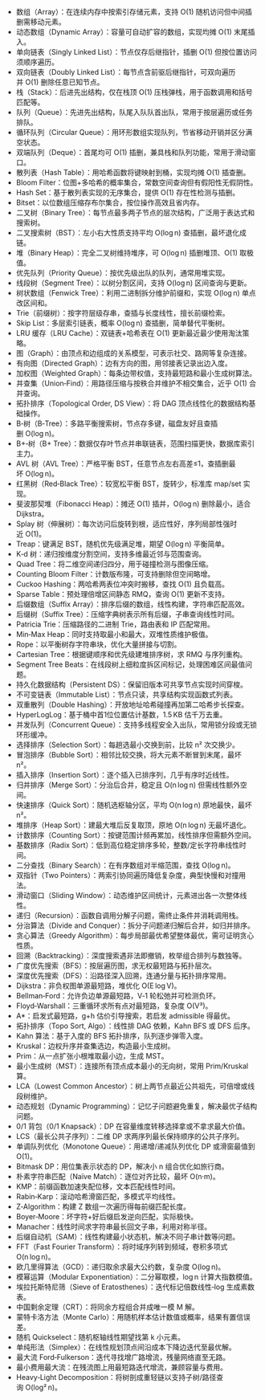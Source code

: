 - 数组（Array）：在连续内存中按索引存储元素，支持 O(1) 随机访问但中间插删需移动元素。
- 动态数组（Dynamic Array）：容量可自动扩容的数组，实现均摊 O(1) 末尾插入。
- 单向链表（Singly Linked List）：节点仅存后继指针，插删 O(1) 但按位置访问须顺序遍历。
- 双向链表（Doubly Linked List）：每节点含前驱后继指针，可双向遍历并 O(1) 删除任意已知节点。
- 栈（Stack）：后进先出结构，仅在栈顶 O(1) 压栈弹栈，用于函数调用和括号匹配等。
- 队列（Queue）：先进先出结构，队尾入队队首出队，常用于按层遍历或任务排队。
- 循环队列（Circular Queue）：用环形数组实现队列，节省移动开销并区分满空状态。
- 双端队列（Deque）：首尾均可 O(1) 插删，兼具栈和队列功能，常用于滑动窗口。
- 散列表（Hash Table）：用哈希函数将键映射到桶，实现均摊 O(1) 插查删。
- Bloom Filter：位图+多哈希的概率集合，常数空间查询但有假阳性无假阴性。
- Hash Set：基于散列表实现的无序集合，提供 O(1) 存在性检测与插删。
- Bitset：以位数组压缩存布尔集合，按位操作高效且省内存。
- 二叉树（Binary Tree）：每节点最多两子节点的层次结构，广泛用于表达式和搜索树。
- 二叉搜索树（BST）：左小右大性质支持平均 O(log n) 查插删，最坏退化成链。
- 堆（Binary Heap）：完全二叉树维持堆序，可 O(log n) 插删堆顶、O(1) 取极值。
- 优先队列（Priority Queue）：按优先级出队的队列，通常用堆实现。
- 线段树（Segment Tree）：以树分割区间，支持 O(log n) 区间查询与更新。
- 树状数组（Fenwick Tree）：利用二进制拆分维护前缀和，实现 O(log n) 单点改区间和。
- Trie（前缀树）：按字符层级存串，查插与长度线性，擅长前缀检索。
- Skip List：多层索引链表，概率 O(log n) 查插删，简单替代平衡树。
- LRU 缓存（LRU Cache）：双链表+哈希表在 O(1) 更新最近最少使用淘汰策略。
- 图（Graph）：由顶点和边组成的关系模型，可表示社交、路网等复杂连接。
- 有向图（Directed Graph）：边有方向的图，用邻接表记录出边入度。
- 加权图（Weighted Graph）：每条边带权值，支持最短路和最小生成树算法。
- 并查集（Union‑Find）：用路径压缩与按秩合并维护不相交集合，近乎 O(1) 合并查询。
- 拓扑排序（Topological Order, DS View）：将 DAG 顶点线性化的数据结构基础操作。
- B‑树（B‑Tree）：多路平衡搜索树，节点存多键，磁盘友好且查插删 O(log n)。
- B+‑树（B+ Tree）：数据仅存叶节点并串联链表，范围扫描更快，数据库索引主力。
- AVL 树（AVL Tree）：严格平衡 BST，任意节点左右高差≤1，查插删最坏 O(log n)。
- 红黑树（Red‑Black Tree）：较宽松平衡 BST，旋转少，标准库 map/set 实现。
- 斐波那契堆（Fibonacci Heap）：摊还 O(1) 插并，O(log n) 删除最小，适合 Dijkstra。
- Splay 树（伸展树）：每次访问后旋转到根，适应性好，序列局部性强时近 O(1)。
- Treap：键满足 BST，随机优先级满足堆，期望 O(log n) 平衡简单。
- K‑d 树：递归按维度分割空间，支持多维最近邻与范围查询。
- Quad Tree：将二维空间递归四分，用于碰撞检测与图像压缩。
- Counting Bloom Filter：计数版布隆，可支持删除但空间略增。
- Cuckoo Hashing：两哈希两表位冲突时搬移，查找 O(1) 且负载高。
- Sparse Table：预处理倍增区间静态 RMQ，查询 O(1) 更新不支持。
- 后缀数组（Suffix Array）：排序后缀的数组，线性构建，字符串匹配高效。
- 后缀树（Suffix Tree）：压缩字典树表示所有后缀，子串查询线性时间。
- Patricia Trie：压缩路径的二进制 Trie，路由表和 IP 匹配常用。
- Min‑Max Heap：同时支持取最小和最大，双堆性质维护极值。
- Rope：以平衡树存字符串块，优化大量拼接与切割。
- Cartesian Tree：根据键顺序和优先级建堆排序树，求 RMQ 与序列重构。
- Segment Tree Beats：在线段树上细粒度拆区间标记，处理困难区间最值问题。
- 持久化数据结构（Persistent DS）：保留旧版本可共享节点实现时间穿梭。
- 不可变链表（Immutable List）：节点只读，共享结构实现函数式列表。
- 双重散列（Double Hashing）：开放地址哈希碰撞再加第二哈希步长探查。
- HyperLogLog：基于桶中首1位位置估计基数，1.5 KB 估千万去重。
- 并发队列（Concurrent Queue）：支持多线程安全入出队，常用锁分段或无锁环形缓冲。
- 选择排序（Selection Sort）：每趟选最小交换到前，比较 n² 次交换少。
- 冒泡排序（Bubble Sort）：相邻比较交换，将大元素不断冒到末尾，最坏 n²。
- 插入排序（Insertion Sort）：逐个插入已排序列，几乎有序时近线性。
- 归并排序（Merge Sort）：分治后合并，稳定且 O(n log n) 但需线性额外空间。
- 快速排序（Quick Sort）：随机选枢轴分区，平均 O(n log n) 原地最快，最坏 n²。
- 堆排序（Heap Sort）：建最大堆后反复取顶，原地 O(n log n) 无最坏退化。
- 计数排序（Counting Sort）：按键范围计频再累加，线性排序但需额外空间。
- 基数排序（Radix Sort）：低到高位稳定排序多轮，整数/定长字符串线性时间。
- 二分查找（Binary Search）：在有序数组对半缩范围，查找 O(log n)。
- 双指针（Two Pointers）：两索引协同遍历降低复杂度，典型快慢和对撞用法。
- 滑动窗口（Sliding Window）：动态维护区间统计，元素进出各一次整体线性。
- 递归（Recursion）：函数自调用分解子问题，需终止条件并消耗调用栈。
- 分治算法（Divide and Conquer）：拆分子问题递归解后合并，如归并排序。
- 贪心算法（Greedy Algorithm）：每步局部最优希望整体最优，需可证明贪心性质。
- 回溯（Backtracking）：深度搜索遇非法即撤销，枚举组合排列与数独等。
- 广度优先搜索（BFS）：按层遍历图，求无权最短路与拓扑层次。
- 深度优先搜索（DFS）：沿路径深入回溯，连通分量与拓扑排序常用。
- Dijkstra：非负权图单源最短路，堆优化 O(E log V)。
- Bellman‑Ford：允许负边单源最短路，V‑1 轮松弛并可检测负环。
- Floyd‑Warshall：三重循环求所有点对最短路，复杂度 O(V³)。
- A*：启发式最短路，g+h 估价引导搜索，若启发 admissible 得最优。
- 拓扑排序（Topo Sort, Algo）：线性排 DAG 依赖，Kahn BFS 或 DFS 后序。
- Kahn 算法：基于入度的 BFS 拓扑排序，队列逐步弹零入度。
- Kruskal：边权升序并查集选边，构造最小生成树。
- Prim：从一点扩张小根堆取最小边，生成 MST。
- 最小生成树（MST）：连接所有顶点成本最小的无向树，常用 Prim/Kruskal 算。
- LCA（Lowest Common Ancestor）：树上两节点最近公共祖先，可倍增或线段树维护。
- 动态规划（Dynamic Programming）：记忆子问题避免重复，解决最优子结构问题。
- 0/1 背包（0/1 Knapsack）：DP 在容量维度转移选择拿或不拿求最大价值。
- LCS（最长公共子序列）：二维 DP 求两序列最长保持顺序的公共子序列。
- 单调队列优化（Monotone Queue）：用递增/递减队列优化 DP 或滑窗最值到 O(1)。
- Bitmask DP：用位集表示状态的 DP，解决小 n 组合优化如旅行商。
- 朴素字符串匹配（Naïve Match）：逐位对齐比较，最坏 O(n·m)。
- KMP：前缀函数加速失配位移，文本匹配线性时间。
- Rabin‑Karp：滚动哈希滑窗匹配，多模式平均线性。
- Z‑Algorithm：构建 Z 数组一次遍历得每前缀匹配长度。
- Boyer‑Moore：坏字符+好后缀启发逆向匹配，实际极快。
- Manacher：线性时间求字符串最长回文子串，利用对称半径。
- 后缀自动机（SAM）：线性构建最小状态机，解决不同子串计数等问题。
- FFT（Fast Fourier Transform）：将时域序列转到频域，卷积多项式 O(n log n)。
- 欧几里得算法（GCD）：递归取余求最大公约数，复杂度 O(log n)。
- 模幂运算（Modular Exponentiation）：二分幂取模，log n 计算大指数模值。
- 埃拉托斯特尼筛（Sieve of Eratosthenes）：迭代标记倍数线性‑log 生成素数表。
- 中国剩余定理（CRT）：将同余方程组合并成唯一模 M 解。
- 蒙特卡洛方法（Monte Carlo）：用随机样本估计数值或概率，结果有置信误差。
- 随机 Quickselect：随机枢轴线性期望找第 k 小元素。
- 单纯形法（Simplex）：在线性规划顶点间沿成本下降边迭代至最优解。
- 最大流 Ford‑Fulkerson：迭代寻找增广路增流，残量网络直至无路。
- 最小费用最大流：在残流图上用最短路迭代增流，兼顾容量与费用。
- Heavy‑Light Decomposition：将树剖成重轻链以支持子树/路径查询 O(log² n)。